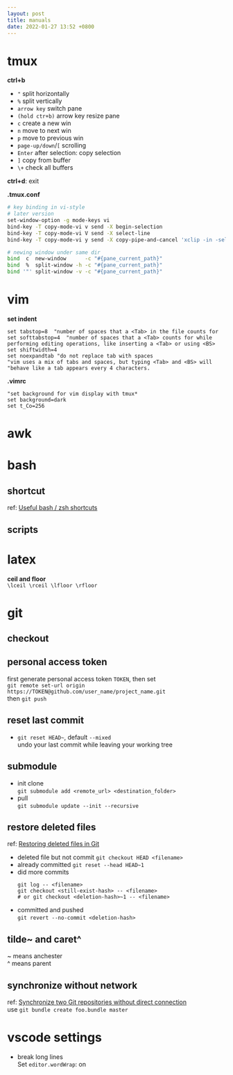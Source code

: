 ```yaml
---
layout: post
title: manuals
date: 2022-01-27 13:52 +0800
---
```


# tmux

**ctrl+b**  
- `"`  split horizontally
- `%`  split vertically
- `arrow key`  switch pane
- `(hold ctr+b)` arrow key  resize pane
- `c`  create a new win
- `n`  move to next win
- `p`  move to previous win
- `page-up/down`/`[`  scrolling
- `Enter` after selection: copy selection
- `]`  copy from buffer
- `\+`  check all buffers  

**ctrl+d**:  exit  

**.tmux.conf**  
```bash  
# key binding in vi-style
# later version
set-window-option -g mode-keys vi
bind-key -T copy-mode-vi v send -X begin-selection
bind-key -T copy-mode-vi V send -X select-line
bind-key -T copy-mode-vi y send -X copy-pipe-and-cancel 'xclip -in -selection clipboard'

# newing window under same dir
bind  c  new-window      -c "#{pane_current_path}"
bind  %  split-window -h -c "#{pane_current_path}"
bind '"' split-window -v -c "#{pane_current_path}"
```


# vim
**set indent**  
```vim
set tabstop=8  "number of spaces that a <Tab> in the file counts for
set softtabstop=4  "number of spaces that a <Tab> counts for while performing editing operations, like inserting a <Tab> or using <BS>
set shiftwidth=4 
set noexpandtab "do not replace tab with spaces
"vim uses a mix of tabs and spaces, but typing <Tab> and <BS> will
"behave like a tab appears every 4 characters.
```
**.vimrc**
```vim
"set background for vim display with tmux*
set background=dark
set t_Co=256
```


# awk


# bash
## shortcut
ref: [Useful bash / zsh shortcuts](https://github.com/fliptheweb/bash-shortcuts-cheat-sheet/)

## scripts

# latex
**ceil and floor**  
`\lceil \rceil \lfloor \rfloor`


# git
## checkout

## personal access token
first generate personal access token `TOKEN`, then set  
`git remote set-url origin https://TOKEN@github.com/user_name/project_name.git`  
then `git push`  

## reset last commit
- `git reset HEAD~`, default `--mixed`   
  undo your last commit while leaving your working tree  

## submodule 
- init clone  
  `git submodule add <remote_url> <destination_folder>`  
- pull  
  `git submodule update --init --recursive`

## restore deleted files
ref: [Restoring deleted files in Git](https://www.git-tower.com/learn/git/faq/restoring-deleted-files)
- deleted file but not commit
  `git checkout HEAD <filename>`
- already committed
  `git reset --head HEAD~1`
- did more commits
  ``` 
  git log -- <filename>
  git checkout <still-exist-hash> -- <filename>
  # or git checkout <deletion-hash>~1 -- <filename>
  ```
- committed and pushed  
  `git revert --no-commit <deletion-hash>`  

## tilde~ and caret^
~ means anchester  
^ means parent  

## synchronize without network
ref: [Synchronize two Git repositories without direct connection](https://stackoverflow.com/questions/55971038/synchronize-two-git-repositories-without-direct-connection)  
use `git bundle create foo.bundle master`

# vscode settings
- break long lines  
  Set `editor.wordWrap`: on


